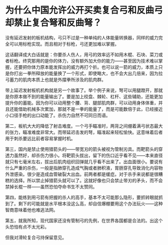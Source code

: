 # 为什么中国允许公开买卖复合弓和反曲弓却禁止复合弩和反曲弩？

没有延迟发射的板机结构，弓只不过是一种单纯的人体能量转换器，同样的威力完全可以用标枪实现。而且相对于标枪，弓还更加难以掌握。

这话翻译成大白话就是：你要杀人伤人，用弓的效率远不如用木棍、石块、菜刀或者标枪。终究那用的是你的体力，没有额外加大你的能力——甚至因为技术难以掌握，还要把你体力原本能发挥出的威力再打个折。也可以说一箭的威力，本质上只是你打出一拳所释放的能量换了一个形式，即使略大，也不会大出几倍来，因为拉弓蓄力的肌肉本质上也就是外摆拳所涉及的肌肉群。

带上延迟发射板机机构就是另一个故事了。举个例子来说，弩可以用腿蹬开，那就是你原本做不到的能量输出了。要是加上绞盘、棘轮、杠杆、这些辅助，还能更加提升你的蓄能。因为你可以动用整个腰、背、腿部肌肉群，可以动用身体体重，并且还能借助机械多次累加，那就不是一拳的能量了，而是可能数倍于此，已经接近小口径手枪的出口动能了。杀伤力自然不可同日而语。

第二，板机大大的降低了射击难度。一个弓手瞄准时，两背之间绷着满弓状态最大的张力，瞄准难度非常大。而带延迟击发的弩，瞄准起来轻松愉快。这意味着后者用于刺杀要远比前者容易掌握时机。

第三，国内是禁止使用猎箭头的——带宽刃的箭头被视为管制刃具。而靶箭头的穿透力虽然好，却杀伤力很小。将靶箭头拔出，留下的伤口近乎看不见——本来直径就只有七毫米左右，拔出后肌肉组织回弹就几乎看不出来了。出血面很小。要说有什么严重的杀伤，一般是指肺穿孔造成气胸或者肺积液，胃肠穿孔导致消化内容物外泄感染。很少是造成血管破裂大出血。前两者都是缓症。对于杀手来说都是很糟糕的选择。所以禁止掉猎箭头就可以了。这就好像也只会禁止带刃的矛头，而不会禁掉长棍一样——虽然恐怕夺命书生不太赞同。

第四，能练到用弓箭有把握的杀人的高手，基本不太可能那么隐形，要抓转眼就抓到了。剩下的可能就是水平根本没这么高，却自信爆棚要用这个办法玩火——这种智商意味着他也难逃法网。

第五，就我所知，现代国家还没有管制弓的先例，在世界各国都是合法的。出这个头恐怕有点不太光彩。

但我对滑轮复合弓持保留意见。




